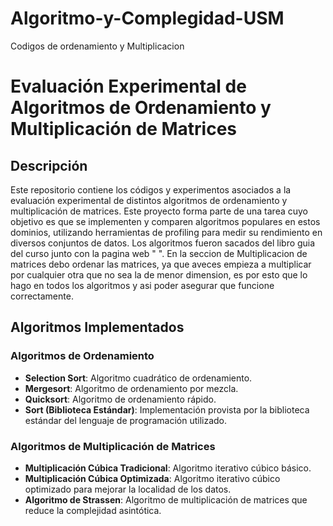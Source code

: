 # Algoritmo-y-Complegidad-USM
Codigos de ordenamiento y Multiplicacion 
# Evaluación Experimental de Algoritmos de Ordenamiento y Multiplicación de Matrices

## Descripción

Este repositorio contiene los códigos y experimentos asociados a la evaluación experimental de distintos algoritmos de ordenamiento y multiplicación de matrices. Este proyecto forma parte de una tarea cuyo objetivo es que se implementen y comparen algoritmos populares en estos dominios, utilizando herramientas de profiling para medir su rendimiento en diversos conjuntos de datos.
Los algoritmos fueron sacados del libro guia del curso junto con la pagina web "         ".
En la seccion de Multiplicacion de matrices debo ordenar las matrices, ya que aveces empieza a multiplicar por cualquier otra que no sea la  de menor dimension, es por esto que lo hago en todos los algoritmos y asi poder asegurar que funcione correctamente.

## Algoritmos Implementados

### Algoritmos de Ordenamiento
- **Selection Sort**: Algoritmo cuadrático de ordenamiento.
- **Mergesort**: Algoritmo de ordenamiento por mezcla.
- **Quicksort**: Algoritmo de ordenamiento rápido.
- **Sort (Biblioteca Estándar)**: Implementación provista por la biblioteca estándar del lenguaje de programación utilizado.

### Algoritmos de Multiplicación de Matrices
- **Multiplicación Cúbica Tradicional**: Algoritmo iterativo cúbico básico.
- **Multiplicación Cúbica Optimizada**: Algoritmo iterativo cúbico optimizado para mejorar la localidad de los datos.
- **Algoritmo de Strassen**: Algoritmo de multiplicación de matrices que reduce la complejidad asintótica.
